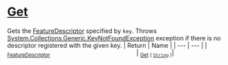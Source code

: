 # [Get](./FeatureDescriptor-100663417.md)

Gets the [FeatureDescriptor](https://github.com/hargitomi97/sigstat/blob/master/docs/md/SigStat/Common/FeatureDescriptor.md) specified by `key`.  Throws [System.Collections.Generic.KeyNotFoundException](https://docs.microsoft.com/en-us/dotnet/api/System.Collections.Generic.KeyNotFoundException) exception if there is no descriptor registered with the given key.
| Return | Name | 
| --- | --- | 
| <sub>[FeatureDescriptor](./../FeatureDescriptor.md)</sub><img width=200/>| <sub>[Get](./FeatureDescriptor-100663417.md) ( [`String`](https://docs.microsoft.com/en-us/dotnet/api/System.String) )</sub>| <br>



